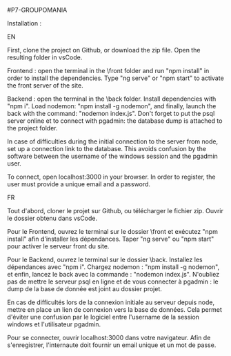 #P7-GROUPOMANIA

Installation :

EN

First, clone the project on Github, or download the zip file. Open the resulting folder in vsCode.

Frontend : open the terminal in the \front folder and run "npm install" in order to install the dependencies. Type "ng serve" or "npm start" to activate the front server of the site.

Backend : open the terminal in the \back folder. Install dependencies with "npm i". Load nodemon: "npm install -g nodemon", and finally, launch the back with the command: "nodemon index.js". Don't forget to put the psql server online et to connect with pgadmin: the database dump is attached to the project folder.

In case of difficulties during the initial connection to the server from node, set up a connection link to the database. This avoids confusion by the software between the username of the windows session and the pgadmin user.

To connect, open localhost:3000 in your browser. In order to register, the user must provide a unique email and a password.

FR

Tout d'abord, cloner le projet sur Github, ou télécharger le fichier zip. Ouvrir le dossier obtenu dans vsCode.

Pour le Frontend, ouvrez le terminal sur le dossier \front et exécutez "npm install" afin d'installer les dépendances. Taper "ng serve" ou "npm start" pour activer le serveur front du site.

Pour le Backend, ouvrez le terminal sur le dossier \back. Installez les dépendances avec "npm i". Chargez nodemon : "npm install -g nodemon", et enfin, lancez le back avec la commande : "nodemon index.js". N'oubliez pas de mettre le serveur psql en ligne et de vous connecter à pgadmin : le dump de la base de donnée est joint au dossier projet.

En cas de difficultés lors de la connexion initiale au serveur depuis node, mettre en place un lien de connexion vers la base de données. Cela permet d'éviter une confusion par le logiciel entre l'username de la session windows et l'utilisateur pgadmin.

Pour se connecter, ouvrir localhost:3000 dans votre navigateur. Afin de s'enregistrer, l'internaute doit fournir un email unique et un mot de passe.
